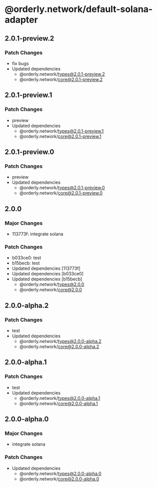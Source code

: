 # @orderly.network/default-solana-adapter

## 2.0.1-preview.2

### Patch Changes

- fix bugs
- Updated dependencies
  - @orderly.network/types@2.0.1-preview.2
  - @orderly.network/core@2.0.1-preview.2

## 2.0.1-preview.1

### Patch Changes

- preview
- Updated dependencies
  - @orderly.network/types@2.0.1-preview.1
  - @orderly.network/core@2.0.1-preview.1

## 2.0.1-preview.0

### Patch Changes

- preview
- Updated dependencies
  - @orderly.network/types@2.0.1-preview.0
  - @orderly.network/core@2.0.1-preview.0

## 2.0.0

### Major Changes

- 113773f: integrate solana

### Patch Changes

- b033ce0: test
- b15becb: test
- Updated dependencies [113773f]
- Updated dependencies [b033ce0]
- Updated dependencies [b15becb]
  - @orderly.network/types@2.0.0
  - @orderly.network/core@2.0.0

## 2.0.0-alpha.2

### Patch Changes

- test
- Updated dependencies
  - @orderly.network/types@2.0.0-alpha.2
  - @orderly.network/core@2.0.0-alpha.2

## 2.0.0-alpha.1

### Patch Changes

- test
- Updated dependencies
  - @orderly.network/types@2.0.0-alpha.1
  - @orderly.network/core@2.0.0-alpha.1

## 2.0.0-alpha.0

### Major Changes

- integrate solana

### Patch Changes

- Updated dependencies
  - @orderly.network/types@2.0.0-alpha.0
  - @orderly.network/core@2.0.0-alpha.0
